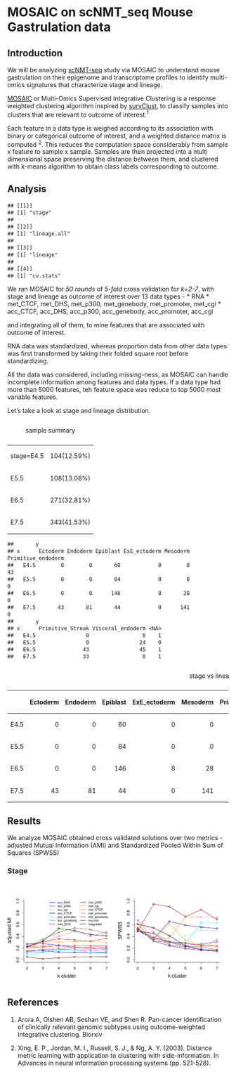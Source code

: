 MOSAIC on scNMT\_seq Mouse Gastrulation data
================

## Introduction

We will be analyzing
[scNMT-seq](https://www.nature.com/articles/s41467-018-03149-4) study
via MOSAIC to understand mouse gastrulation on their epigenome and
transcriptome profiles to identify multi-omics signatures that
characterize stage and lineage.

[MOSAIC](https://github.com/arorarshi/MOSAIC) or Multi-Omics Supervised
Integrative Clustering is a response weighted clustering algorithm
inspired by [survClust](https://github.com/arorarshi/survClust), to
classify samples into clusters that are relevant to outcome of
interest.<sup>1</sup>

Each feature in a data type is weighed according to its association with
binary or categorical outcome of interest, and a weighted distance
matrix is computed <sup>2</sup>. This reduces the computation space
considerably from sample x feature to sample x sample. Samples are then
projected into a multi dimensional space preserving the distance between
them, and clustered with k-means algorithm to obtain class labels
corresponding to outcome.

## Analysis

    ## [[1]]
    ## [1] "stage"
    ## 
    ## [[2]]
    ## [1] "lineage.all"
    ## 
    ## [[3]]
    ## [1] "lineage"
    ## 
    ## [[4]]
    ## [1] "cv.stats"

We ran MOSAIC for *50 rounds* of *5-fold* cross validation for *k=2-7*,
with stage and lineage as outcome of interest over 13 data types - \*
RNA \* met\_CTCF, met\_DHS, met\_p300, met\_genebody, met\_promoter,
met\_cgi \* acc\_CTCF, acc\_DHS, acc\_p300, acc\_genebody,
acc\_promoter, acc\_cgi

and integrating all of them, to mine features that are associated with
outcome of interest.

RNA data was standardized, whereas proportion data from other data types
was first transformed by taking their folded square root before
standardizing.

All the data was considered, including missing-ness, as MOSAIC can
handle incomplete information among features and data types. If a data
type had more than 5000 features, teh feature space was reduce to top
5000 most variable features.

Let’s take a look at stage and lineage distribution.

<table>

<caption>

sample summary

</caption>

<tbody>

<tr>

<td style="text-align:left;">

stage=E4.5

</td>

<td style="text-align:left;">

104(12.59%)

</td>

</tr>

<tr>

<td style="text-align:left;">

E5.5

</td>

<td style="text-align:left;">

108(13.08%)

</td>

</tr>

<tr>

<td style="text-align:left;">

E6.5

</td>

<td style="text-align:left;">

271(32.81%)

</td>

</tr>

<tr>

<td style="text-align:left;">

E7.5

</td>

<td style="text-align:left;">

343(41.53%)

</td>

</tr>

</tbody>

</table>

    ##       y
    ## x      Ectoderm Endoderm Epiblast ExE_ectoderm Mesoderm Primitive_endoderm
    ##   E4.5        0        0       60            0        0                 43
    ##   E5.5        0        0       84            0        0                  0
    ##   E6.5        0        0      146            8       28                  0
    ##   E7.5       43       81       44            0      141                  0
    ##       y
    ## x      Primitive_Streak Visceral_endoderm <NA>
    ##   E4.5                0                 0    1
    ##   E5.5                0                24    0
    ##   E6.5               43                45    1
    ##   E7.5               33                 0    1

<table>

<caption>

stage vs lineage

</caption>

<thead>

<tr>

<th style="text-align:left;">

</th>

<th style="text-align:right;">

Ectoderm

</th>

<th style="text-align:right;">

Endoderm

</th>

<th style="text-align:right;">

Epiblast

</th>

<th style="text-align:right;">

ExE\_ectoderm

</th>

<th style="text-align:right;">

Mesoderm

</th>

<th style="text-align:right;">

Primitive\_endoderm

</th>

<th style="text-align:right;">

Primitive\_Streak

</th>

<th style="text-align:right;">

Visceral\_endoderm

</th>

<th style="text-align:right;">

NA

</th>

</tr>

</thead>

<tbody>

<tr>

<td style="text-align:left;">

E4.5

</td>

<td style="text-align:right;">

0

</td>

<td style="text-align:right;">

0

</td>

<td style="text-align:right;">

60

</td>

<td style="text-align:right;">

0

</td>

<td style="text-align:right;">

0

</td>

<td style="text-align:right;">

43

</td>

<td style="text-align:right;">

0

</td>

<td style="text-align:right;">

0

</td>

<td style="text-align:right;">

1

</td>

</tr>

<tr>

<td style="text-align:left;">

E5.5

</td>

<td style="text-align:right;">

0

</td>

<td style="text-align:right;">

0

</td>

<td style="text-align:right;">

84

</td>

<td style="text-align:right;">

0

</td>

<td style="text-align:right;">

0

</td>

<td style="text-align:right;">

0

</td>

<td style="text-align:right;">

0

</td>

<td style="text-align:right;">

24

</td>

<td style="text-align:right;">

0

</td>

</tr>

<tr>

<td style="text-align:left;">

E6.5

</td>

<td style="text-align:right;">

0

</td>

<td style="text-align:right;">

0

</td>

<td style="text-align:right;">

146

</td>

<td style="text-align:right;">

8

</td>

<td style="text-align:right;">

28

</td>

<td style="text-align:right;">

0

</td>

<td style="text-align:right;">

43

</td>

<td style="text-align:right;">

45

</td>

<td style="text-align:right;">

1

</td>

</tr>

<tr>

<td style="text-align:left;">

E7.5

</td>

<td style="text-align:right;">

43

</td>

<td style="text-align:right;">

81

</td>

<td style="text-align:right;">

44

</td>

<td style="text-align:right;">

0

</td>

<td style="text-align:right;">

141

</td>

<td style="text-align:right;">

0

</td>

<td style="text-align:right;">

33

</td>

<td style="text-align:right;">

0

</td>

<td style="text-align:right;">

1

</td>

</tr>

</tbody>

</table>

## Results

We analyze MOSAIC obtained cross validated solutions over two metrics -
adjusted Mutual Information (AMI) and Standardized Pooled Within Sum of
Squares (SPWSS)

### Stage

<img src="README_figures/README-unnamed-chunk-3-1.png" width="1056" />

## References

1.  Arora A, Olshen AB, Seshan VE, and Shen R. Pan-cancer identification
    of clinically relevant genomic subtypes using outcome-weighted
    integrative clustering. Biorxiv

2.  Xing, E. P., Jordan, M. I., Russell, S. J., & Ng, A. Y. (2003).
    Distance metric learning with application to clustering with
    side-information. In Advances in neural information processing
    systems (pp. 521-528).
